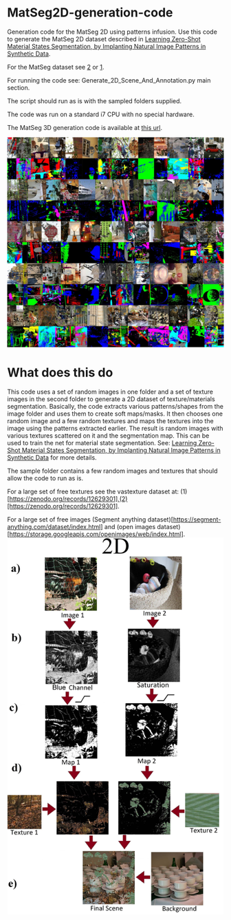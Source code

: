 # MatSeg2D-generation-code
Generation code for the MatSeg 2D using patterns infusion.
Use this code to generate the MatSeg 2D dataset described in [Learning Zero-Shot Material States Segmentation, by
Implanting Natural Image Patterns in Synthetic Data](https://arxiv.org/pdf/2403.03309).

For the MatSeg dataset see [2](https://sites.google.com/view/matseg) or [1](https://zenodo.org/records/11331618). 

For running the code see: Generate_2D_Scene_And_Annotation.py main section.

The script should run as is with the sampled folders supplied.

The code was run on a standard i7 CPU with no special hardware.

The MatSeg 3D generation code is available at [this url](https://github.com/sagieppel/MatSeg-Synthethic-Dataset-Generation-Script).

![Results images and annotation](/Example_results.jpg)



# What does this do
This code uses a set of random images in one folder and a set of texture images in the second folder to generate a 2D dataset of texture/materials segmentation.
Basically, the code extracts various patterns/shapes from the image folder and uses them to create soft maps/masks. It then chooses one random image and a few random textures and maps the textures into the image using the patterns extracted earlier. The result is random images with various textures scattered on it and the segmentation map. This can be used to train the net for material state segmentation.
See: [Learning Zero-Shot Material States Segmentation, by
Implanting Natural Image Patterns in Synthetic Data](https://arxiv.org/pdf/2403.03309) for more details.

The sample folder contains a few random images and textures that should allow the code to run as is.

For a large set of free textures see the vastexture dataset at: (1)[https://zenodo.org/records/12629301],(2)[https://zenodo.org/records/12629301].

For a large set of free images  (Segment anything dataset)[https://segment-anything.com/dataset/index.html] and (open images dataset)[https://storage.googleapis.com/openimages/web/index.html].
![Data Generation Scheme](/Scheme_Small.jpg)
